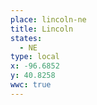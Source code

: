 ```yaml
---
place: lincoln-ne
title: Lincoln
states:
  - NE
type: local
x: -96.6852
y: 40.8258
wwc: true
---
```

